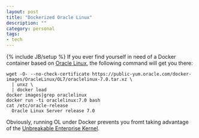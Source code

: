 ```yaml
---
layout: post
title: "Dockerized Oracle Linux"
description: ""
category: personal
tags:
- tech
---
```

{% include JB/setup %}
If you ever find yourself in need of a Docker container based on [Oracle Linux](http://www.oracle.com/technetwork/server-storage/linux/overview/index.html), the following command will get you there:

    wget -O- --no-check-certificate https://public-yum.oracle.com/docker-images/OracleLinux/OL7/oraclelinux-7.0.tar.xz \
      | unxz \
      | docker load
    docker images|grep oraclelinux
    docker run -ti oraclelinux:7.0 bash
    cat /etc/oracle-release
      Oracle Linux Server release 7.0

Obviously, running OL under Docker prevents you fromt taking advantage of the [Unbreakable Enterprise Kernel](http://www.oracle.com/technetwork/server-storage/linux/technologies/uek-overview-2043074.html).
